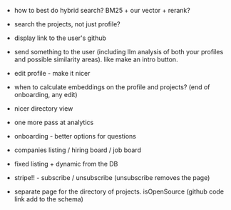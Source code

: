 - how to best do hybrid search? BM25 + our vector + rerank?

- search the projects, not just profile?

- display link to the user's github

- send something to the user (including llm analysis of both your profiles and possible similarity areas). like make an intro button.

- edit profile - make it nicer

- when to calculate embeddings on the profile and projects? (end of onboarding, any edit)

- nicer directory view

- one more pass at analytics

- onboarding - better options for questions

- companies listing / hiring board / job board

- fixed listing + dynamic from the DB

- stripe!! - subscribe / unsubscribe (unsubscribe removes the page)

- separate page for the directory of projects. isOpenSource (github code link add to the schema)
